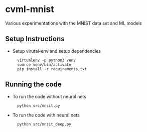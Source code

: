 # cvml-mnist
Various experimentations with the MNIST data set and ML models

## Setup Instructions

* Setup virutal-env and setup dependencies
        
        virtualenv -p python3 venv
        source venv/bin/activate
        pip install -r requirements.txt

## Running the code

* To run the code without neural nets
        
        python src/mnsit.py

* To run the code with neural nets
        
        python src/mnsit_deep.py

